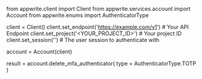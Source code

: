 from appwrite.client import Client
from appwrite.services.account import Account
from appwrite.enums import AuthenticatorType

client = Client()
client.set_endpoint('https://example.com/v1') # Your API Endpoint
client.set_project('<YOUR_PROJECT_ID>') # Your project ID
client.set_session('') # The user session to authenticate with

account = Account(client)

result = account.delete_mfa_authenticator(
    type = AuthenticatorType.TOTP
)
